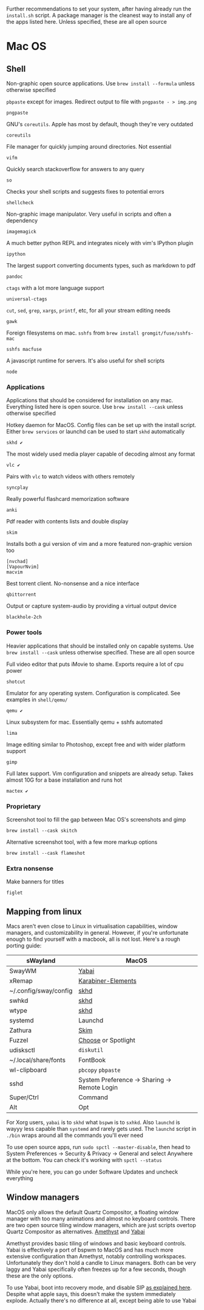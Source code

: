 Further recommendations to set your system, after having already run the
`install.sh` script. A package manager is the cleanest way to install any of the
apps listed here. Unless specified, these are all open source

# Mac OS

## Shell

Non-graphic open source applications. Use `brew install --formula` unless
otherwise specified

`pbpaste` except for images. Redirect output to file with `pngpaste - > img.png`

```
pngpaste
```

GNU's `coreutils`. Apple has most by default, though they're very outdated

```
coreutils
```

File manager for quickly jumping around directories. Not essential

```
vifm
```

Quickly search stackoverflow for answers to any query

```
so
```

Checks your shell scripts and suggests fixes to potential errors

```
shellcheck
```

Non-graphic image manipulator. Very useful in scripts and often a dependency

```
imagemagick
```

A much better python REPL and integrates nicely with vim's IPython plugin

```
ipython
```

The largest support converting documents types, such as markdown to pdf

```
pandoc
```

`ctags` with a lot more language support

```
universal-ctags
```

`cut`, `sed`, `grep`, `xargs`, `printf`, etc, for all your stream editing needs

```
gawk
```

Foreign filesystems on mac. `sshfs` from `brew install gromgit/fuse/sshfs-mac`

```
sshfs macfuse
```

A javascript runtime for servers. It's also useful for shell scripts

```
node
```

### Applications
Applications that should be considered for installation on any mac. Everything
listed here is open source. Use `brew install --cask` unless otherwise specified

Hotkey daemon for MacOS. Config files can be set up with the install script.
Either `brew services` or launchd can be used to start `skhd` automatically

```
skhd ✔️
```

The most widely used media player capable of decoding almost any format

```
vlc ✔️
```

Pairs with `vlc` to watch videos with others remotely

```
syncplay
```

Really powerful flashcard memorization software

```
anki
```

Pdf reader with contents lists and double display

```
skim
```

Installs both a gui version of vim and a more featured non-graphic version too

```
[nvchad]
[VapourNvim]
macvim
```

Best torrent client. No-nonsense and a nice interface

```
qbittorrent
```

Output or capture system-audio by providing a virtual output device

```
blackhole-2ch
```

### Power tools
Heavier applications that should be installed only on capable systems. Use `brew
install --cask` unless otherwise specified. These are all open source

Full video editor that puts iMovie to shame. Exports require a lot of cpu power

```
shotcut
```

Emulator for any operating system. Configuration is complicated. See examples in
`shell/qemu/`

```
qemu ✔️
```

Linux subsystem for mac. Essentially qemu + sshfs automated

```
lima
```

Image editing similar to Photoshop, except free and with wider platform support

```
gimp
```

Full latex support. Vim configuration and snippets are already setup. Takes
almost 10G for a base installation and runs hot

```
mactex ✔️
```

### Proprietary

Screenshot tool to fill the gap between Mac OS's screenshots and gimp

```
brew install --cask skitch
```

Alternative screenshot tool, with a few more markup options

```
brew install --cask flameshot
```


### Extra nonsense

Make banners for titles

```
figlet
```

## Mapping from linux

Macs aren't even close to Linux in virtualisation capabilities, window managers,
and customizability in general. However, if you're unfortunate enough to find
yourself with a macbook, all is not lost. Here's a rough porting guide:

| sWayland              | MacOS    |
| --------------------- | -------- |
| SwayWM                | [Yabai](https://github.com/koekeishiya/yabai)        |
| xRemap                | [Karabiner-Elements](https://karabiner-elements.pqrs.org/) |
| ~/.config/sway/config | [skhd](https://github.com/koekeishiya/skhd)          |
| swhkd                 | [skhd](https://github.com/koekeishiya/skhd)          |
| wtype                 | [skhd](https://github.com/koekeishiya/skhd)          |
| systemd               | Launchd                                              |
| Zathura               | [Skim](https://skim-app.sourceforge.io/)             |
| Fuzzel                | [Choose](https://github.com/chipsenkbeil/choose) or Spotlight |
| udisksctl             | `diskutil`
| ~/.local/share/fonts  | FontBook                                             |
| wl-clipboard          | `pbcopy` `pbpaste`                                   |
| sshd                  | System Preference -> Sharing -> Remote Login         |
| Super/Ctrl            | Command                                              |
| Alt                   | Opt                                                  |

For Xorg users, `yabai` is to `skhd` what `bspwm` is to `sxhkd`. Also `launchd`
is wayyy less capable than `systemd` and rarely gets used. The `launchd` script
in `./bin` wraps around all the commands you'll ever need

To use open source apps, run `sudo spctl --master-disable`, then head to System
Preferences -> Security & Privacy -> General and select Anywhere at the bottom.
You can check it's working with `spctl --status`

While you're here, you can go under Software Updates and uncheck everything

## Window managers

MacOS only allows the default Quartz Compositor, a floating window manager with
too many animations and almost no keyboard controls. There are two open source
tiling window managers, which are just scripts overtop Quartz Compositor as
alternatives. [Amethyst](https://github.com/ianyh/Amethyst) and
[Yabai](https://github.com/koekeishiya/yabai)

Amethyst provides basic tiling of windows and basic keyboard controls. Yabai is
effectively a port of bspwm to MacOS and has much more extensive configuration
than Amethyst, notably controlling workspaces. Unfortunately they don't hold a
candle to Linux managers. Both can be very laggy and Yabai specifically often
freezes up for a few seconds, though these are the only options.

To use Yabai, boot into recovery mode, and disable SIP [as explained
here](https://github.com/koekeishiya/yabai/wiki/Disabling-System-Integrity-Protection).
Despite what apple says, this doesn't make the system immediately explode.
Actually there's no difference at all, except being able to use Yabai
